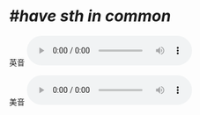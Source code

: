 # ***\#have sth in common*** 
英音
<audio src="./media/have sth in common1_AAC.aac" controls="controls"></audio>

美音
<audio src="./media/have sth in common1_AAC.aac" controls="controls"></audio>



  

